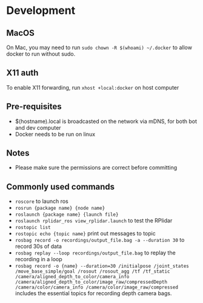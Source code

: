 # Development

## MacOS
On Mac, you may need to run `sudo chown -R $(whoami) ~/.docker` to allow docker to run without sudo.

## X11 auth
To enable X11 forwarding, run `xhost +local:docker` on host computer

## Pre-requisites
- $(hostname).local is broadcasted on the network via mDNS, for both bot and dev computer
- Docker needs to be run on linux

## Notes
- Please make sure the permissions are correct before committing

## Commonly used commands
- `roscore` to launch ros
- `rosrun {package name} {node name}`
- `roslaunch {package name} {launch file}`
- `roslaunch rplidar_ros view_rplidar.launch` to test the RPlidar
- `rostopic list`
- `rostopic echo {topic name}` print out messages to topic
- `rosbag record -o recordings/output_file.bag -a --duration 30` to record 30s of data
- `rosbag replay --loop recordings/output_file.bag` to replay the recording in a loop
- `rosbag record -o {name} --duration=30 /initialpose /joint_states /move_base_simple/goal /rosout /rosout_agg /tf /tf_static /camera/aligned_depth_to_color/camera_info /camera/aligned_depth_to_color/image_raw/compressedDepth /camera/color/camera_info /camera/color/image_raw/compressed` includes the essential topics for recording depth camera bags.